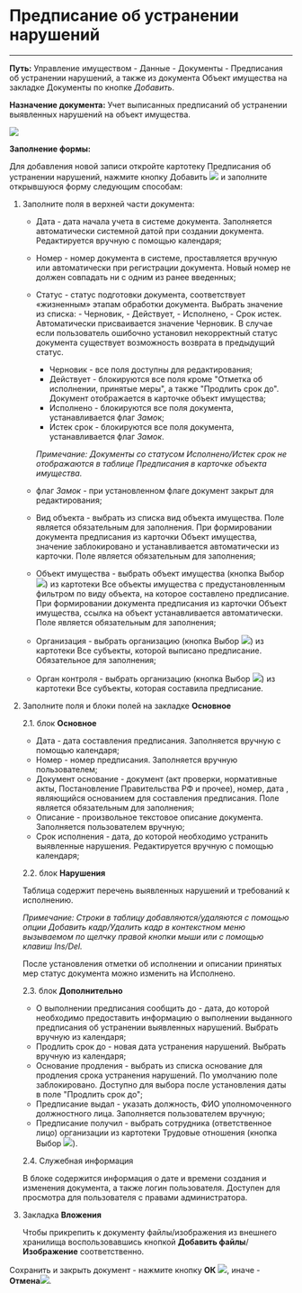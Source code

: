 ﻿# Предписание об устранении нарушений
_________________
**Путь:** Управление имуществом - Данные - Документы - Предписания об устранении нарушений, а также из документа Объект имущества на закладке Документы по кнопке *Добавить*.

**Назначение документа:** Учет выписанных предписаний об устранении выявленных нарушений на объект имущества.

![](topic:.AddFiles.Screenshot_20028.jpg)

**Заполнение формы:**

Для добавления новой записи откройте картотеку Предписания об устранении нарушений, нажмите кнопку Добавить ![](topic:Com.AddFiles.Btn_Add.png) и заполните открывшуюся форму следующим способам:

1. Заполните поля в верхней части документа:

    * Дата - дата начала учета в системе документа. Заполняется автоматически системной датой при создании документа. Редактируется вручную с помощью календаря;
    * Номер - номер документа в системе, проставляется вручную или автоматически при регистрации документа. Новый номер не должен совпадать ни с одним из ранее введенных;
    * Статус - статус подготовки документа, соответствует «жизненным» этапам обработки документа. Выбрать значение из списка: - Черновик, - Действует, - Исполнено, - Срок истек.
    Автоматически присваивается значение Черновик. В случае если пользователь ошибочно установил некорректный статус документа существует возможность возврата в предыдущий статус.
        * Черновик - все поля доступны для редактирования;
        * Действует  - блокируются все поля кроме "Отметка об исполнении, принятые меры", а также "Продлить срок до". Документ отображается в карточке объект имущества;
        * Исполнено - блокируются все поля документа, устанавливается флаг *Замо*к;
        * Истек срок - блокируются все поля документа, устанавливается флаг *Замок*.

        *Примечание: Документы со статусом Исполнено/Истек срок не отображаются в таблице Предписания в карточке объекта имущества.*
    * флаг *Замок* - при установленном флаге документ закрыт для редактирования;
    * Вид объекта - выбрать из списка вид объекта имущества. Поле является обязательным для заполнения. При формировании документа предписания из карточки Объект имущества, значение заблокировано и устанавливается автоматически из карточки. Поле является обязательным для заполнения;
    * Объект имущества - выбрать объект имущества (кнопка Выбор ![](topic:Com.AddFiles.Btn_select.png)) из картотеки Все объекты имущества с предустановленным фильтром по виду объекта, на которое составлено предписание. При формировании документа предписания из карточки Объект имущества, ссылка на объект устанавливается автоматически. Поле является обязательным для заполнения;
    * Организация - выбрать организацию (кнопка Выбор ![](topic:Com.AddFiles.Btn_select.png)) из картотеки Все субъекты, которой выписано предписание. Обязательное для заполнения;
    * Орган контроля - выбрать организацию (кнопка Выбор ![](topic:Com.AddFiles.Btn_select.png)) из картотеки Все субъекты, которая составила предписание.

2. Заполните поля и блоки полей на закладке **Основное**

    2.1. блок **Основное**
    * Дата - дата составления предписания. Заполняется вручную с помощью календаря;
    * Номер - номер предписания. Заполняется вручную пользователем;
    * Документ основание - документ (акт проверки, нормативные акты, Постановление Правительства РФ и прочее), номер, дата , являющийся основанием для составления предписания. Поле является обязательным для заполнения;
    * Описание - произвольное текстовое описание документа. Заполняется пользователем вручную;
    * Срок исполнения - дата, до которой необходимо устранить выявленные нарушения. Редактируется вручную с помощью календаря;

    2.2. блок **Нарушения**

    Таблица содержит перечень выявленных нарушений и требований к исполнению.

    *Примечание: Строки в таблицу добавляются/удаляются с помощью опции Добавить кадр/Удалить кадр в контекстном меню вызываемом по щелчку правой кнопки мыши или с помощью клавиш Ins/Del.*

    После установления отметки об исполнении и описании принятых мер статус документа можно изменить на Исполнено.

    2.3. блок **Дополнительно**

    * О выполнении предписания сообщить до - дата, до которой необходимо предоставить информацию о выполнении выданного предписания об устранении выявленных нарушений. Выбрать вручную из календаря;
    * Продлить срок до - новая дата устранения нарушений. Выбрать вручную из календаря;
    * Основание продления - выбрать из списка основание для продления срока устранения нарушений. По умолчанию поле заблокировано. Доступно для выбора после установления даты в поле "Продлить срок до";
    * Предписание выдал - указать должность, ФИО уполномоченного должностного лица. Заполняется пользователем вручную;
    * Предписание получил  - выбрать сотрудника (ответственное лицо) организации из картотеки Трудовые отношения (кнопка Выбор ![](topic:Com.AddFiles.Btn_select.png)).

    2.4. Служебная информация

    В блоке содержится информация о дате и времени создания и изменения документа, а также логин пользователя. Доступен для просмотра для пользователя с правами администратора.


3. Закладка **Вложения**

   Чтобы прикрепить к документу файлы/изображения из внешнего хранилища воспользовавшись кнопкой **Добавить файлы**/**Изображение** соответственно.

Сохранить и закрыть документ - нажмите кнопку **ОК** ![](topic:Com.AddFiles.Buttons.Btn_Ok_grey.png), иначе  -  **Отмена**![](topic:Com.AddFiles.Buttons.BtnCloseCancel.png). 


